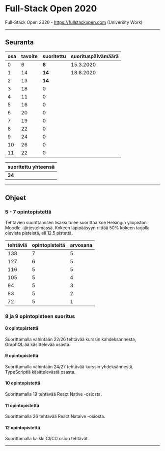# Full-Stack Open 2020

Full-Stack Open 2020 - https://fullstackopen.com (University Work)

---

## Seuranta

| osa  | tavoite  | suoritettu | suorituspäivämäärä |
| ---  | ---      | ---        | ---                |
| 0    | 6        | **6**      | 15.3.2020          |
| 1    | 14       | **14**     | 18.8.2020          |
| 2    | 13       | **14**     |                    |
| 3    | 18       | 0          |                    |
| 4    | 11       | 0          |                    |
| 5    | 16       | 0          |                    |
| 6    | 20       | 0          |                    |
| 7    | 19       | 0          |                    |
| 8    | 22       | 0          |                    |
| 9    | 24       | 0          |                    |
| 10   | 26       | 0          |                    |
| 11   | 22       | 0          |                    |

| suoritettu yhteensä |
| ---                 |
| **34**              |

---

## Ohjeet

### 5 - 7 opintopistettä

Tehtävien suorittamisen lisäksi tulee suorittaa koe Helsingin yliopiston Moodle -järjestelmässä. Kokeen läpipääsyyn riittää 50% kokeen tarjolla olevista pisteistä, eli 12.5 pistettä.

| tehtäviä  | opintopisteitä  | arvosana |
| ---       | ---             | ---      |
| 138       | 7               | 5        |
| 127       | 6               | 5        |
| 116       | 5               | 5        |
| 105       | 5               | 4        |
| 94        | 5               | 3        |
| 83        | 5               | 2        |
| 72        | 5               | 1        |


### 8 ja 9 opintopisteen suoritus

#### 8 opintopistettä

Suorittamalla vähintään 22/26 tehtävää kurssin kahdeksannesta, GraphQL:ää käsittelevää osasta.

#### 9 opintopistettä

Suorittamalla vähintään 24/27 tehtävää kurssin yhdeksännestä, TypeScriptiä käsittelevästä osasta.

#### 10 opintopistettä

Suorittamalla 19 tehtävää React Native -osiosta.

#### 11 opintopistettä

Suorittamalla 26 tehtävää React Nataive -osiosta.

#### 12 opintopistettä

Suorittamalla kaikki CI/CD osion tehtävät.

---
